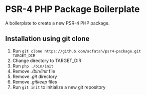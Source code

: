 # PSR-4 PHP Package Boilerplate

A boilerplate to create a new PSR-4 PHP package.

## Installation using git clone

1. Run `git clone https://github.com/acfatah/psr4-package.git TARGET_DIR`
2. Change directory to TARGET_DIR
3. Run `php ./bin/init`
4. Remove *./bin/init* file
5. Remove *.git* directory
6. Remove *.gitkeep* files
7. Run `git init` to initialize a new git repository
